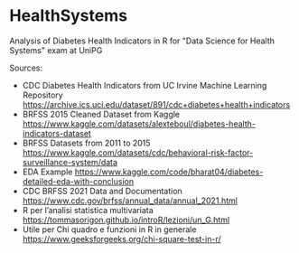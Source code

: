 # HealthSystems

Analysis of Diabetes Health Indicators in R for "Data Science for Health Systems" exam at UniPG

Sources: 
- CDC Diabetes Health Indicators from UC Irvine Machine Learning Repository https://archive.ics.uci.edu/dataset/891/cdc+diabetes+health+indicators
- BRFSS 2015 Cleaned Dataset from Kaggle https://www.kaggle.com/datasets/alexteboul/diabetes-health-indicators-dataset
- BRFSS Datasets from 2011 to 2015 https://www.kaggle.com/datasets/cdc/behavioral-risk-factor-surveillance-system/data
- EDA Example https://www.kaggle.com/code/bharat04/diabetes-detailed-eda-with-conclusion 
- CDC BRFSS 2021 Data and Documentation https://www.cdc.gov/brfss/annual_data/annual_2021.html
- R per l’analisi statistica multivariata https://tommasorigon.github.io/introR/lezioni/un_G.html
- Utile per Chi quadro e funzioni in R in generale https://www.geeksforgeeks.org/chi-square-test-in-r/
